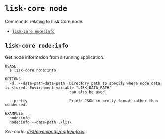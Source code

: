 # `lisk-core node`

Commands relating to Lisk Core node.

- [`lisk-core node:info`](#lisk-core-nodeinfo)

## `lisk-core node:info`

Get node information from a running application.

```
USAGE
  $ lisk-core node:info

OPTIONS
  -d, --data-path=data-path  Directory path to specify where node data is stored. Environment variable "LISK_DATA_PATH"
                             can also be used.

  --pretty                   Prints JSON in pretty format rather than condensed.

EXAMPLES
  node:info
  node:info --data-path ./lisk
```

_See code: [dist/commands/node/info.ts](https://github.com/LiskHQ/lisk-core/blob/v3.0.0/dist/commands/node/info.ts)_
